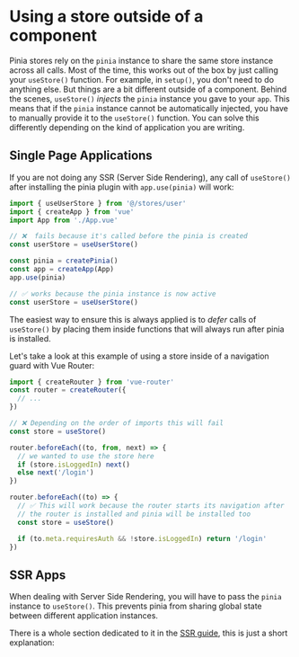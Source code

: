 # Using a store outside of a component

Pinia stores rely on the `pinia` instance to share the same store instance across all calls. Most of the time, this works out of the box by just calling your `useStore()` function. For example, in `setup()`, you don't need to do anything else. But things are a bit different outside of a component.
Behind the scenes, `useStore()` _injects_ the `pinia` instance you gave to your `app`. This means that if the `pinia` instance cannot be automatically injected, you have to manually provide it to the `useStore()` function.
You can solve this differently depending on the kind of application you are writing.

## Single Page Applications

If you are not doing any SSR (Server Side Rendering), any call of `useStore()` after installing the pinia plugin with `app.use(pinia)` will work:

```js
import { useUserStore } from '@/stores/user'
import { createApp } from 'vue'
import App from './App.vue'

// ❌  fails because it's called before the pinia is created
const userStore = useUserStore()

const pinia = createPinia()
const app = createApp(App)
app.use(pinia)

// ✅ works because the pinia instance is now active
const userStore = useUserStore()
```

The easiest way to ensure this is always applied is to _defer_ calls of `useStore()` by placing them inside functions that will always run after pinia is installed.

Let's take a look at this example of using a store inside of a navigation guard with Vue Router:

```js
import { createRouter } from 'vue-router'
const router = createRouter({
  // ...
})

// ❌ Depending on the order of imports this will fail
const store = useStore()

router.beforeEach((to, from, next) => {
  // we wanted to use the store here
  if (store.isLoggedIn) next()
  else next('/login')
})

router.beforeEach((to) => {
  // ✅ This will work because the router starts its navigation after
  // the router is installed and pinia will be installed too
  const store = useStore()

  if (to.meta.requiresAuth && !store.isLoggedIn) return '/login'
})
```

## SSR Apps

When dealing with Server Side Rendering, you will have to pass the `pinia` instance to `useStore()`. This prevents pinia from sharing global state between different application instances.

There is a whole section dedicated to it in the [SSR guide](/guide/ssr/index.md), this is just a short explanation:
